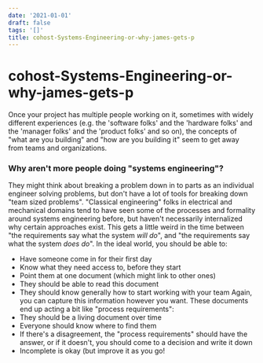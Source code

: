 ```yaml
---
date: '2021-01-01'
draft: false
tags: '[]'
title: cohost-Systems-Engineering-or-why-james-gets-p
---
```


# cohost-Systems-Engineering-or-why-james-gets-p

Once your project has multiple people working on it, sometimes with widely different experiences (e.g. the 'software folks' and the 'hardware folks' and the 'manager folks' and the 'product folks' and so on), the concepts of "what are you building" and "how are you building it" seem to get away from teams and organizations.
### Why aren't more people doing "systems engineering"?
They might think about breaking a problem down in to parts as an individual engineer solving problems, but don't have a lot of tools for breaking down "team sized problems".
"Classical engineering" folks in electrical and mechanical domains tend to have seen some of the processes and formality around systems engineering before, but haven't necessarily internalized why certain approaches exist.
This gets a little weird in the time between "the requirements say what the system *will do*", and "the requirements say what the system *does do*".
In the ideal world, you should be able to:
- Have someone come in for their first day
- Know what they need access to, before they start
- Point them at one document (which might link to other ones)
- They should be able to read this document
- They should know generally how to start working with your team
Again, you can capture this information however you want.
These documents end up acting a bit like "process requirements":
- They should be a living document over time
- Everyone should know where to find them
- If there's a disagreement, the "process requirements" should have the answer, or if it doesn't, you should come to a decision and write it down
- Incomplete is okay (but improve it as you go!
